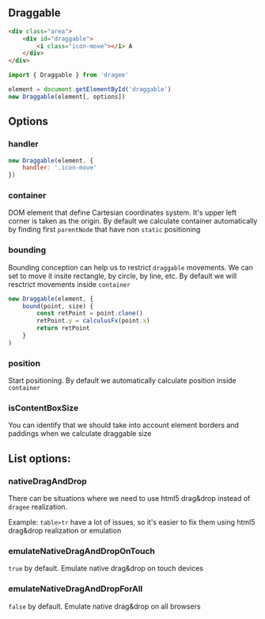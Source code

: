 ## Draggable
```html
<div class="area">
    <div id="draggable">
        <i class="icon-move"></i> A
    </div>
</div>
```

```javascript
import { Draggable } from 'dragee'

element = document.getElementById('draggable')
new Draggable(element[, options])
```

## Options

### handler

```javascript
new Draggable(element, {
    handler: '.icon-move'
})
```

### container
DOM element that define Cartesian coordinates system. It's upper left corner is taken as the origin. By default we calculate container automatically by finding first `parentNode` that have non `static` positioning


### bounding
Bounding conception can help us to restrict `draggable` movements. We can set to move it insite rectangle, by circle, by line, etc.
By default we will resctrict movements inside `container`

```javascript
new Draggable(element, {
    bound(point, size) {
        const retPoint = point.clone()
        retPoint.y = calculusFx(point.x)
        return retPoint
    }
)
```

### position
Start positioning. By default we automatically calculate position inside `container`

### isContentBoxSize
You can identify  that we should take into account element borders and paddings when we calculate draggable size

## List options:
### nativeDragAndDrop
There can be situations where we need to use html5 drag&drop instead of `dragee` realization.

Example: `table>tr` have a lot of issues, so it's easier to fix them using html5 drag&drop realization or emulation

### emulateNativeDragAndDropOnTouch
`true` by default. Emulate native drag&drop on touch devices

### emulateNativeDragAndDropForAll
`false` by default. Emulate native drag&drop on all browsers
